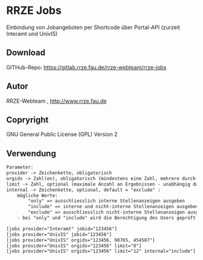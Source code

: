 # RRZE Jobs
Einbindung von Jobangeboten per Shortcode über Portal-API (zurzeit Interamt und UnivIS)

## Download
GITHub-Repo: https://gitlab.rrze.fau.de/rrze-webteam/rrze-jobs

## Autor
RRZE-Webteam , http://www.rrze.fau.de

## Copryright
GNU General Public License (GPL) Version 2

## Verwendung
```html
Parameter:
provider -> Zeichenkette, obligatorisch
orgids -> Zahl(en), obligatorisch (mindestens eine Zahl, mehrere durch Komma getrennt)
limit -> Zahl, optional (maximale Anzahl an Ergebnissen - unabhängig davon, wieviele orgids angeben wurden )
internal -> Zeichenkette, optional, default = "exclude" : 
    mögliche Werte: 
        "only" => ausschliesslich interne Stellenanzeigen ausgeben
        "include" => interne und nicht-interne Stellenanzeigen ausgeben
        "exclude" => ausschliesslich nicht-interne Stellenanzeigen ausgeben 
    - bei "only" und "include" wird die Berechtigung des Users geprüft

[jobs provider="Interamt" jobid="123456"]
[jobs provider="UnivIS" jobid="123456"]
[jobs provider="UnivIS" orgids="123456, 98765, 454587"]
[jobs provider="UnivIS" orgids="123456" limit="8"]
[jobs provider="UnivIS" orgids="123456" limit="12" internal="include"]

```
